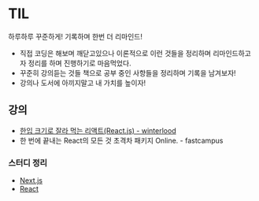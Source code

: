 # TIL
하루하루 꾸준하게! 기록하며 한번 더 리마인드!

 * 직접 코딩은 해보며 깨닫고있으나 이론적으로 이런 것들을 정리하며 리마인드하고자 정리를 하며 진행하기로 마음먹었다.
 * 꾸준히 강의듣는 것들 책으로 공부 중인 사항들을 정리하며 기록을 남겨보자!
 * 강의나 도서에 아끼지말고 내 가치를 높이자!
 
## 강의
 * [한입 크기로 잘라 먹는 리액트(React.js) - winterlood](https://www.udemy.com/course/winterlood-react-basic/)
 * 한 번에 끝내는 React의 모든 것 초격차 패키지 Online. - fastcampus


### 스터디 정리
 * [Next.js](./Next.js/nextjs.md)
 * [React](./React/react.md)
